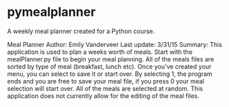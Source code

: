 # pymealplanner
A weekly meal planner created for a Python course.

Meal Planner
Author: Emily Vanderveer
Last update: 3/31/15
Summary:
This application is used to plan a weeks worth of meals. Start with the mealPlanner.py file to begin your meal 
planning. All of the meals files are sorted by type of meal (breakfast, lunch etc). Once you've created your menu, you can select to save it or start over. By selecting 1, the program ends and you are free to save your meal file, if you press 0 your meal selection will start over. All of the meals are selected at random. This application does not currently allow for the editing of the meal files.
